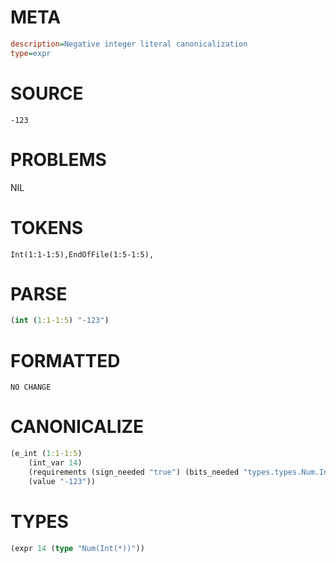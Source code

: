 # META
~~~ini
description=Negative integer literal canonicalization
type=expr
~~~
# SOURCE
~~~roc
-123
~~~
# PROBLEMS
NIL
# TOKENS
~~~zig
Int(1:1-1:5),EndOfFile(1:5-1:5),
~~~
# PARSE
~~~clojure
(int (1:1-1:5) "-123")
~~~
# FORMATTED
~~~roc
NO CHANGE
~~~
# CANONICALIZE
~~~clojure
(e_int (1:1-1:5)
	(int_var 14)
	(requirements (sign_needed "true") (bits_needed "types.types.Num.Int.BitsNeeded.7"))
	(value "-123"))
~~~
# TYPES
~~~clojure
(expr 14 (type "Num(Int(*))"))
~~~